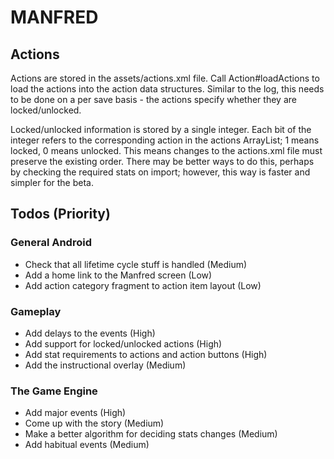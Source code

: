 # MANFRED

## Actions

Actions are stored in the assets/actions.xml file. Call Action#loadActions to load the actions into
the action data structures. Similar to the log, this needs to be done on a per save basis - the
actions specify whether they are locked/unlocked.

Locked/unlocked information is stored by a single integer. Each bit of the integer refers to the
corresponding action in the actions ArrayList; 1 means locked, 0 means unlocked. This means changes
to the actions.xml file must preserve the existing order. There may be better ways to do this, perhaps
by checking the required stats on import; however, this way is faster and simpler for the beta.

## Todos (Priority)

### General Android
* Check that all lifetime cycle stuff is handled (Medium)
* Add a home link to the Manfred screen (Low)
* Add action category fragment to action item layout (Low)

### Gameplay
* Add delays to the events (High)
* Add support for locked/unlocked actions (High)
* Add stat requirements to actions and action buttons (High)
* Add the instructional overlay (Medium)

### The Game Engine
* Add major events (High)
* Come up with the story (Medium)
* Make a better algorithm for deciding stats changes (Medium)
* Add habitual events (Medium)
